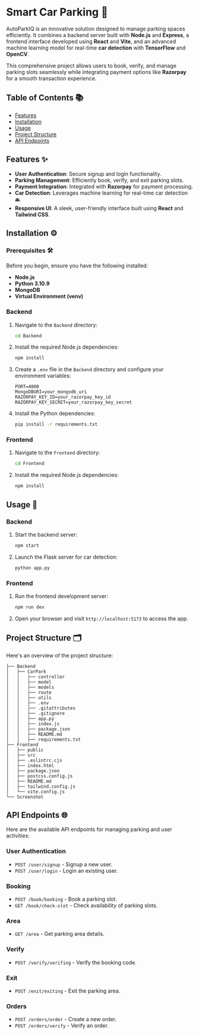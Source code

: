 # Smart Car Parking 🚗

AutoParkIQ is an innovative solution designed to manage parking spaces efficiently. It combines a backend server built with **Node.js** and **Express**, a frontend interface developed using **React** and **Vite**, and an advanced machine learning model for real-time **car detection** with **TensorFlow** and **OpenCV**.

This comprehensive project allows users to book, verify, and manage parking slots seamlessly while integrating payment options like **Razorpay** for a smooth transaction experience.

## Table of Contents 📚

- [Features](#features)
- [Installation](#installation)
- [Usage](#usage)
- [Project Structure](#project-structure)
- [API Endpoints](#api-endpoints)

## Features ✨

- **User Authentication**: Secure signup and login functionality.
- **Parking Management**: Efficiently book, verify, and exit parking slots.
- **Payment Integration**: Integrated with **Razorpay** for payment processing.
- **Car Detection**: Leverages machine learning for real-time car detection 🚘.
- **Responsive UI**: A sleek, user-friendly interface built using **React** and **Tailwind CSS**.

## Installation ⚙️

### Prerequisites 🛠️

Before you begin, ensure you have the following installed:

- **Node.js**
- **Python 3.10.9**
- **MongoDB**
- **Virtual Environment (venv)**

### Backend

1. Navigate to the `Backend` directory:
    ```sh
    cd Backend
    ```

2. Install the required Node.js dependencies:
    ```sh
    npm install
    ```

3. Create a `.env` file in the `Backend` directory and configure your environment variables:
    ```env
    PORT=4000
    MongoDBURI=your_mongodb_uri
    RAZORPAY_KEY_ID=your_razorpay_key_id
    RAZORPAY_KEY_SECRET=your_razorpay_key_secret
    ```

4. Install the Python dependencies:
    ```sh
    pip install -r requirements.txt
    ```

### Frontend

1. Navigate to the `Frontend` directory:
    ```sh
    cd Frontend
    ```

2. Install the required Node.js dependencies:
    ```sh
    npm install
    ```

## Usage 🚀

### Backend

1. Start the backend server:
    ```sh
    npm start
    ```

2. Launch the Flask server for car detection:
    ```sh
    python app.py
    ```

### Frontend

1. Run the frontend development server:
    ```sh
    npm run dev
    ```

2. Open your browser and visit `http://localhost:5173` to access the app.

## Project Structure 🗂️

Here's an overview of the project structure:

```
├── Backend
│   ├── CarPark
│   │   ├── controller
│   │   ├── model
│   │   ├── models
│   │   ├── route
│   │   ├── utils
│   │   ├── .env
│   │   ├── .gitattributes
│   │   ├── .gitignore
│   │   ├── app.py
│   │   ├── index.js
│   │   ├── package.json
│   │   ├── README.md
│   │   ├── requirements.txt
├── Frontend
│   ├── public
│   ├── src
│   ├── .eslintrc.cjs
│   ├── index.html
│   ├── package.json
│   ├── postcss.config.js
│   ├── README.md
│   ├── tailwind.config.js
│   └── vite.config.js
└── Screenshot
```

## API Endpoints 🌐

Here are the available API endpoints for managing parking and user activities:

### User Authentication
- `POST /user/signup` - Signup a new user.
- `POST /user/login` - Login an existing user.

### Booking
- `POST /book/booking` - Book a parking slot.
- `GET /book/check-slot` - Check availability of parking slots.

### Area
- `GET /area` - Get parking area details.

### Verify
- `POST /verify/verifing` - Verify the booking code.

### Exit
- `POST /exit/exiting` - Exit the parking area.

### Orders
- `POST /orders/order` - Create a new order.
- `POST /orders/verify` - Verify an order.

